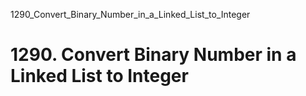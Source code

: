 1290_Convert_Binary_Number_in_a_Linked_List_to_Integer
# 1290. Convert Binary Number in a Linked List to Integer

